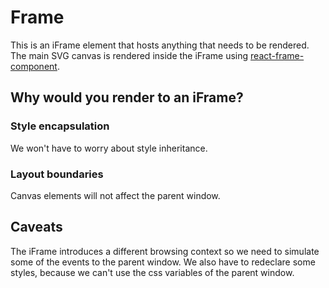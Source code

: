 # Frame

This is an iFrame element that hosts anything that needs to be rendered.
The main SVG canvas is rendered inside the iFrame using
[react-frame-component](https://github.com/ryanseddon/react-frame-component).

## Why would you render to an iFrame?

### Style encapsulation

We won't have to worry about style inheritance.

### Layout boundaries

Canvas elements will not affect the parent window.

## Caveats

The iFrame introduces a different browsing context so we need to simulate
some of the events to the parent window. We also have to redeclare some styles,
because we can't use the css variables of the parent window.
